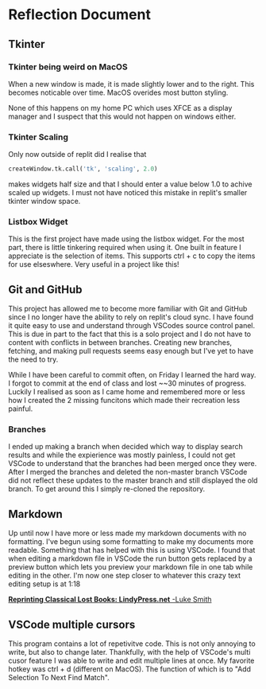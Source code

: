 # Reflection Document

## Tkinter

### Tkinter being weird on MacOS

When a new window is made, it is made slightly lower and to the right. This becomes noticable over time.
MacOS overides most button styling.

None of this happens on my home PC which uses XFCE as a display manager and I suspect that this would not happen on windows either.

### Tkinter Scaling

Only now outside of replit did I realise that

```python
createWindow.tk.call('tk', 'scaling', 2.0)
```

 makes widgets half size and that I should enter a value below 1.0 to achive scaled up widgets. I must not have noticed this mistake in replit's smaller tkinter window space.

### Listbox Widget

This is the first project  have made using the listbox widget. For the most part, there is little tinkering required when using it. One built in feature I appreciate is the selection of items. This supports ctrl + c to copy the items for use elseswhere. Very useful in a project like this!

## Git and GitHub

This project has allowed me to become more familiar with Git and GitHub since I no longer have the ability to rely on replit's cloud sync. I have found it quite easy to use and understand through VSCodes source control panel. This is due in part to the fact that this is a solo project and I do not have to content with conflicts in between branches. Creating new branches, fetching, and making pull requests seems easy enough but I've yet to have the need to try.

While I have been careful to commit often, on Friday I learned the hard way. I forgot to commit at the end of class and lost ~~30 minutes of progress. Luckily I realised as soon as I came home and remembered more or less how I created the 2 missing funcitons which made their recreation less painful.

### Branches

I ended up making a branch when decided which way to display search results and while the expierience was mostly painless, I could not get VSCode to understand that the branches had been merged once they were. After I merged the branches and deleted the non-master branch VSCode did not reflect these updates to the master branch and still displayed the old branch. To get around this I simply re-cloned the repository.

## Markdown

Up until now I have more or less made my markdown documents with no formatting. I've begun using some formatting to make my documents more readable. Something that has helped with this is using VSCode. I found that when editing a markdown file in VSCode the run button gets replaced by a preview button which lets you preview your markdown file in one tab while editing in the other. I'm now one step closer to whatever this crazy text editing setup is at 1:18

[**Reprinting Classical Lost Books: LindyPress.net** -Luke Smith](https://youtu.be/49ASUFQgWZE)

## VSCode multiple cursors

This program contains a lot of repetivitve code. This is not only annoying to write, but also to change later. Thankfully, with the help of VSCode's multi cusor feature I was able to write and edit multiple lines at once. My favorite hotkey was ctrl + d (different on MacOS). The function of which is to "Add Selection To Next Find Match".
